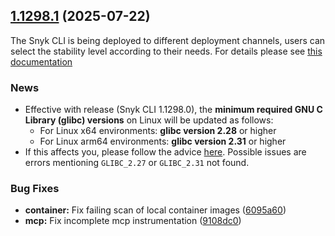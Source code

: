 ## [1.1298.1](https://github.com/snyk/snyk/compare/v1.1298.0...v1.1298.1) (2025-07-22)

The Snyk CLI is being deployed to different deployment channels, users can select the stability level according to their needs. For details please see [this documentation](https://docs.snyk.io/snyk-cli/releases-and-channels-for-the-snyk-cli)

### News

* Effective with release (Snyk CLI 1.1298.0), the **minimum required GNU C Library (glibc) versions** on Linux will be updated as follows:
    * For Linux x64 environments: **glibc version 2.28** or higher
    * For Linux arm64 environments: **glibc version 2.31** or higher
* If this affects you, please follow the advice [here](https://updates.snyk.io/upcoming-changes-to-snyk-cli-glibc-requirements-for-linux-environments-316315). Possible issues are errors mentioning `GLIBC_2.27` or `GLIBC_2.31` not found.

### Bug Fixes

* **container:** Fix failing scan of local container images ([6095a60](https://github.com/snyk/cli/pull/6052/commits/6095a60762687312f749bf5209e15604483be157))
* **mcp:** Fix incomplete mcp instrumentation ([9108dc0](https://github.com/snyk/cli/commit/9108dc042010842869c2f24b6b7371d117915418))
